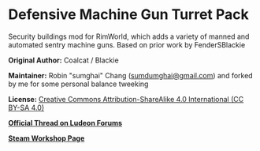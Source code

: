 # Defensive Machine Gun Turret Pack
Security buildings mod for RimWorld, which adds a variety of manned and automated sentry machine guns. Based on prior work by FenderSBlackie 

**Original Author:** Coalcat / Blackie

**Maintainer:** Robin "sumghai" Chang (sumdumghai@gmail.com) and forked by me for some personal balance tweeking

**License:** [Creative Commons Attribution-ShareAlike 4.0 International (CC BY-SA 4.0)](http://www.creativecommons.org/licenses/by-sa/4.0/)

[**Official Thread on Ludeon Forums**](https://ludeon.com/forums/index.php?topic=45727.0)

[**Steam Workshop Page**](https://steamcommunity.com/sharedfiles/filedetails/?id=1688004964)
